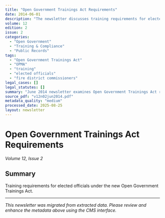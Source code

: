 ```yaml
---
title: "Open Government Trainings Act Requirements"
date: 2014-06-01
description: "The newsletter discusses training requirements for elected officials under the new Open Government Trainings Act, addressing OPMA compliance, training obligations for fire district commissioners, and open government compliance standards for public agencies."
volume: 12
edition: 2
issue: 2
categories:
  - "Open Government"
  - "Training & Compliance"
  - "Public Records"
tags:
  - "Open Government Trainings Act"
  - "OPMA"
  - "training"
  - "elected officials"
  - "fire district commissioners"
legal_cases: []
legal_statutes: []
summary: "June 2014 newsletter examines Open Government Trainings Act requirements for elected officials including fire district commissioners, discusses OPMA training obligations and compliance standards, analyzes training certification requirements for public agencies, provides guidance on open government law education for newly elected and continuing officials, and offers recommendations for establishing comprehensive training programs to ensure open government compliance in fire districts and other public entities."
source_pdf: "v12n02jun2014.pdf"
metadata_quality: "medium"
processed_date: 2025-08-25
layout: newsletter
---
```


# Open Government Trainings Act Requirements

*Volume 12, Issue 2*

## Summary

Training requirements for elected officials under the new Open Government Trainings Act.









---

*This newsletter was migrated from extracted data. Please review and enhance the metadata above using the CMS interface.*
